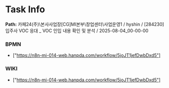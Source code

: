 # Task Info

**Path:** 카페24(주)\본사사업장\[CG]MI본부\창업센터\사업운영1 / hyshin / [284230] 입주사 VOC 응대 _ VOC 인입 내용 확인 및 분석 / 2025-08-04_00-00-00

### BPMN
- ["https://n8n-mi-014-web.hanpda.com/workflow/5joJT1jefDwbDxd5"]

### WIKI
- ["https://n8n-mi-014-web.hanpda.com/workflow/5joJT1jefDwbDxd5"]

